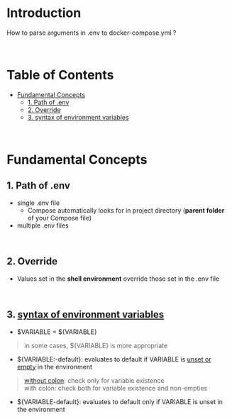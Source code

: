 <!-- omit in toc -->
# Introduction

How to parse arguments in .env to docker-compose.yml ?

<br />

<!-- omit in toc -->
# Table of Contents
- [Fundamental Concepts](#fundamental-concepts)
  - [1. Path of .env](#1-path-of-env)
  - [2. Override](#2-override)
  - [3. syntax of environment variables](#3-syntax-of-environment-variables)

<br />

# Fundamental Concepts

## 1. Path of .env
* single .env file
  * Compose automatically looks for in project directory (**parent folder** of your Compose file)
* multiple .env files

<br />

## 2. Override
* Values set in the **shell environment** override those set in the .env file

<br />

## 3. [syntax of environment variables](https://docs.docker.com/compose/environment-variables/)
* $VARIABLE = ${VARIABLE}
> in some cases, ${VARIABLE} is more appropriate
* ${VARIABLE:-default}: evaluates to default if VARIABLE is [unset or empty](https://programmierfrage.com/items/properly-deleting-an-object-in-an-array-in-php) in the environment
> [without colon](https://stackoverflow.com/a/63799107): check only for variable existence <br />
> with colon: check both for variable existence and non-empties
* ${VARIABLE-default}: evaluates to default only if VARIABLE is unset in the environment

